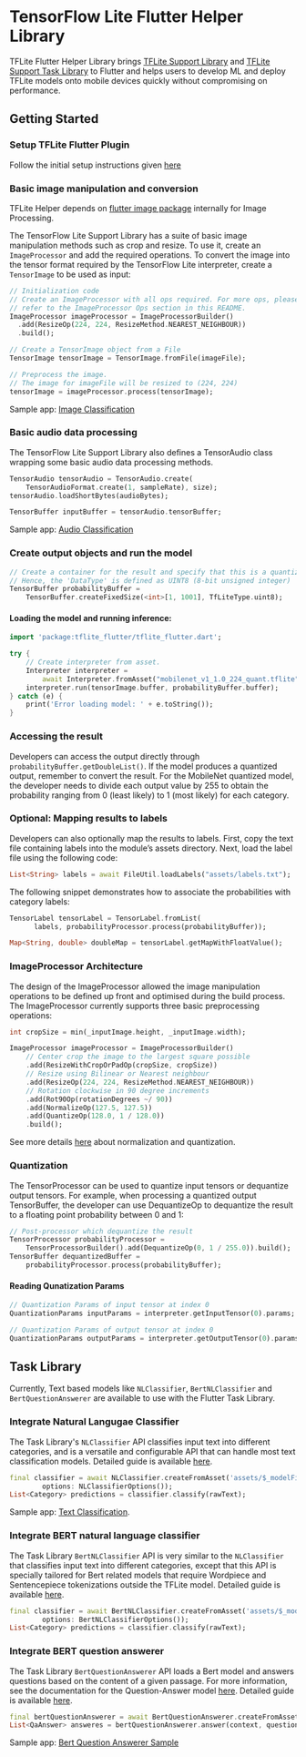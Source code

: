 # TensorFlow Lite Flutter Helper Library

TFLite Flutter Helper Library brings [TFLite Support Library](https://www.tensorflow.org/lite/inference_with_metadata/lite_support) and [TFLite Support Task Library](https://www.tensorflow.org/lite/inference_with_metadata/task_library/overview) to Flutter and helps users to develop ML and deploy TFLite models onto mobile devices quickly without compromising on performance.

## Getting Started

### Setup TFLite Flutter Plugin

Follow the initial setup instructions given [here](https://github.com/am15h/tflite_flutter_plugin#most-important-initial-setup)

### Basic image manipulation and conversion

TFLite Helper depends on [flutter image package](https://pub.dev/packages/image) internally for
Image Processing.

The TensorFlow Lite Support Library has a suite of basic image manipulation methods such as crop
and resize. To use it, create an `ImageProcessor` and add the required operations.
To convert the image into the tensor format required by the TensorFlow Lite interpreter,
create a `TensorImage` to be used as input:

```dart
// Initialization code
// Create an ImageProcessor with all ops required. For more ops, please
// refer to the ImageProcessor Ops section in this README.
ImageProcessor imageProcessor = ImageProcessorBuilder()
  .add(ResizeOp(224, 224, ResizeMethod.NEAREST_NEIGHBOUR))
  .build();

// Create a TensorImage object from a File
TensorImage tensorImage = TensorImage.fromFile(imageFile);

// Preprocess the image.
// The image for imageFile will be resized to (224, 224)
tensorImage = imageProcessor.process(tensorImage);
```

Sample app: [Image Classification](https://github.com/odejinmi/tflite_flutter_helper_plus/tree/master/example/image_classification)

### Basic audio data processing

The TensorFlow Lite Support Library also defines a TensorAudio class wrapping some basic audio data processing methods.

```dart
TensorAudio tensorAudio = TensorAudio.create(
    TensorAudioFormat.create(1, sampleRate), size);
tensorAudio.loadShortBytes(audioBytes);

TensorBuffer inputBuffer = tensorAudio.tensorBuffer;
```

Sample app: [Audio Classification](https://github.com/odejinmi/tflite_flutter_helper_plus/tree/master/example/audio_classification)

### Create output objects and run the model

```dart
// Create a container for the result and specify that this is a quantized model.
// Hence, the 'DataType' is defined as UINT8 (8-bit unsigned integer)
TensorBuffer probabilityBuffer =
    TensorBuffer.createFixedSize(<int>[1, 1001], TfLiteType.uint8);
```

#### Loading the model and running inference:

```dart
import 'package:tflite_flutter/tflite_flutter.dart';

try {
    // Create interpreter from asset.
    Interpreter interpreter =
        await Interpreter.fromAsset("mobilenet_v1_1.0_224_quant.tflite");
    interpreter.run(tensorImage.buffer, probabilityBuffer.buffer);
} catch (e) {
    print('Error loading model: ' + e.toString());
}
```

### Accessing the result

Developers can access the output directly through `probabilityBuffer.getDoubleList()`.
If the model produces a quantized output, remember to convert the result.
For the MobileNet quantized model, the developer needs to divide each output value by 255
to obtain the probability ranging from 0 (least likely) to 1 (most likely) for each category.


### Optional: Mapping results to labels

Developers can also optionally map the results to labels. First, copy the text
file containing labels into the module’s assets directory. Next, load the
label file using the following code:

```dart
List<String> labels = await FileUtil.loadLabels("assets/labels.txt");
```

The following snippet demonstrates how to associate the probabilities with category labels:

```dart
TensorLabel tensorLabel = TensorLabel.fromList(
      labels, probabilityProcessor.process(probabilityBuffer));

Map<String, double> doubleMap = tensorLabel.getMapWithFloatValue();
```

### ImageProcessor Architecture

The design of the ImageProcessor allowed the image manipulation operations to be defined up
front and optimised during the build process. The ImageProcessor currently supports
three basic preprocessing operations:

```dart
int cropSize = min(_inputImage.height, _inputImage.width);

ImageProcessor imageProcessor = ImageProcessorBuilder()
    // Center crop the image to the largest square possible
    .add(ResizeWithCropOrPadOp(cropSize, cropSize))
    // Resize using Bilinear or Nearest neighbour
    .add(ResizeOp(224, 224, ResizeMethod.NEAREST_NEIGHBOUR))
    // Rotation clockwise in 90 degree increments
    .add(Rot90Op(rotationDegrees ~/ 90))
    .add(NormalizeOp(127.5, 127.5))
    .add(QuantizeOp(128.0, 1 / 128.0))
    .build();

```

See more details [here](https://www.tensorflow.org/lite/convert/metadata#normalization_and_quantization_parameters) about normalization and quantization.

### Quantization

The TensorProcessor can be used to quantize input tensors or dequantize output tensors.
For example, when processing a quantized output TensorBuffer, the developer can use DequantizeOp to
dequantize the result to a floating point probability between 0 and 1:

```dart
// Post-processor which dequantize the result
TensorProcessor probabilityProcessor =
    TensorProcessorBuilder().add(DequantizeOp(0, 1 / 255.0)).build();
TensorBuffer dequantizedBuffer =
    probabilityProcessor.process(probabilityBuffer);
```

#### Reading Qunatization Params

```dart
// Quantization Params of input tensor at index 0
QuantizationParams inputParams = interpreter.getInputTensor(0).params;

// Quantization Params of output tensor at index 0
QuantizationParams outputParams = interpreter.getOutputTensor(0).params;
```

## Task Library

Currently, Text based models like `NLClassifier`, `BertNLClassifier` and `BertQuestionAnswerer` are available to use with the Flutter Task Library.

### Integrate Natural Langugae Classifier

The Task Library's `NLClassifier` API classifies input text into different categories, and is a versatile and configurable API that can handle most text classification models. Detailed guide is available [here](https://www.tensorflow.org/lite/inference_with_metadata/task_library/nl_classifier).

```dart
final classifier = await NLClassifier.createFromAsset('assets/$_modelFileName',
        options: NLClassifierOptions());
List<Category> predictions = classifier.classify(rawText);
```

Sample app: [Text Classification](https://github.com/odejinmi/tflite_flutter_helper_plus/tree/master/example/text_classification_task).

### Integrate BERT natural language classifier

The Task Library `BertNLClassifier` API is very similar to the `NLClassifier` that classifies input text into different categories, except that this API is specially tailored for Bert related models that require Wordpiece and Sentencepiece tokenizations outside the TFLite model. Detailed guide is available [here](https://www.tensorflow.org/lite/inference_with_metadata/task_library/bert_nl_classifier).

```dart
final classifier = await BertNLClassifier.createFromAsset('assets/$_modelFileName',
        options: BertNLClassifierOptions());
List<Category> predictions = classifier.classify(rawText);
```

### Integrate BERT question answerer

The Task Library `BertQuestionAnswerer` API loads a Bert model and answers questions based on the content of a given passage. For more information, see the documentation for the Question-Answer model [here](https://www.tensorflow.org/lite/models/bert_qa/overview). Detailed guide is available [here](https://www.tensorflow.org/lite/inference_with_metadata/task_library/bert_question_answerer).

```dart
final bertQuestionAnswerer = await BertQuestionAnswerer.createFromAsset('assets/$_modelFileName');
List<QaAnswer> answeres = bertQuestionAnswerer.answer(context, question);
```

Sample app: [Bert Question Answerer Sample](https://github.com/odejinmi/tflite_flutter_helper_plus/tree/master/example/bert_question_answer)

